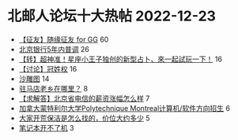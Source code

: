 # 北邮人论坛十大热帖 2022-12-23

- [【征友】随缘征友 for GG](https://bbs.byr.cn/article/Friends/2034267) 60
- [北京银行5年内普调](https://bbs.byr.cn/article/Job/2180428) 26
- [【转】超神准！星座小王子独创的新型占卜、來一起試玩一下！](https://bbs.byr.cn/article/Constellations/326533) 16
- [【讨论】冠姓权](https://bbs.byr.cn/article/Talking/6375769) 16
- [沙雕图](https://bbs.byr.cn/article/Picture/3335064) 14
- [驻马店老乡在哪里？](https://bbs.byr.cn/article/Henan/389215) 8
- [【求解答】北京省电信的薪资涨幅怎么样](https://bbs.byr.cn/article/WorkLife/1193879) 7
- [加拿大蒙特利尔大学Polytechnique Montreal计算机/软件方向招生](https://bbs.byr.cn/article/GoAbroad/390427) 6
- [大家开荒保洁是怎么找的，价位大约多少](https://bbs.byr.cn/article/Home/134559) 5
- [笔记本开不了机](https://bbs.byr.cn/article/HardWare/224607) 3


